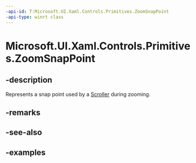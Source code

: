 ```yaml
---
-api-id: T:Microsoft.UI.Xaml.Controls.Primitives.ZoomSnapPoint
-api-type: winrt class
---
```


# Microsoft.UI.Xaml.Controls.Primitives.ZoomSnapPoint

<!--
public class ZoomSnapPoint : Microsoft.UI.Xaml.Controls.Primitives.ZoomSnapPointBase
-->

## -description

Represents a snap point used by a [Scroller](scroller.md) during zooming.

## -remarks

## -see-also

## -examples

